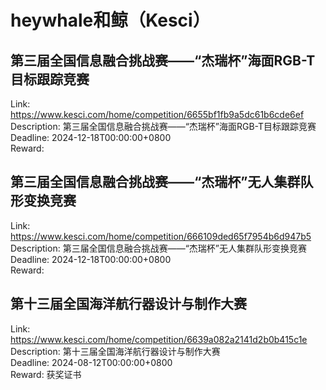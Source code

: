 # heywhale和鲸（Kesci）



## 第三届全国信息融合挑战赛——“杰瑞杯”海面RGB-T目标跟踪竞赛

Link: https://www.kesci.com/home/competition/6655bf1fb9a5dc61b6cde6ef  
Description: 第三届全国信息融合挑战赛——“杰瑞杯”海面RGB-T目标跟踪竞赛  
Deadline: 2024-12-18T00:00:00+0800  
Reward:   


## 第三届全国信息融合挑战赛——“杰瑞杯”无人集群队形变换竞赛

Link: https://www.kesci.com/home/competition/666109ded65f7954b6d947b5  
Description: 第三届全国信息融合挑战赛——“杰瑞杯”无人集群队形变换竞赛  
Deadline: 2024-12-18T00:00:00+0800  
Reward:   


## 第十三届全国海洋航行器设计与制作大赛

Link: https://www.kesci.com/home/competition/6639a082a2141d2b0b415c1e  
Description: 第十三届全国海洋航行器设计与制作大赛  
Deadline: 2024-08-12T00:00:00+0800  
Reward: 获奖证书  

